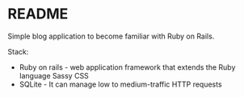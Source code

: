 # README

Simple blog application to become familiar with Ruby on Rails.

Stack:
* Ruby on rails - web application framework that extends the Ruby language
Sassy CSS
* SQLite - It can manage low to medium-traffic HTTP requests
